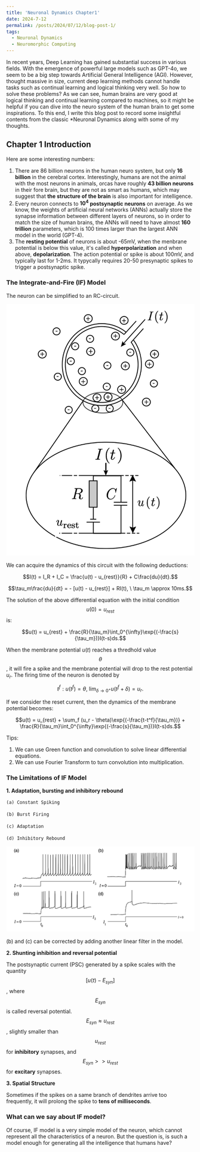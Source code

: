 ```yaml
---
title: 'Neuronal Dynamics Chapter1'
date: 2024-7-12
permalink: /posts/2024/07/12/blog-post-1/
tags:
  - Neuronal Dynamics
  - Neuromorphic Computing
---
```


In recent years, Deep Learning has gained substantial success in various fields. With the emergence of powerful large models such as GPT-4o, we seem to be a big step towards Artificial General Intelligence (AGI). However, thought massive in size, current deep learning methods cannot handle tasks such as continual learning and logical thinking very well. So how to solve these problems? As we can see, human brains are very good at logical thinking and continual learning compared to machines, so it might be helpful if you can dive into the neuro system of the human brain to get some inspirations. To this end, I write this blog post to record some insightful contents from the classic *Neuronal Dynamics along with some of my thoughts.

## Chapter 1 Introduction

Here are some interesting numbers:
1. There are 86 billion neurons in the human neuro system, but only **16 billion** in the cerebral cortex. Interestingly, humans are not the animal with the most neurons in animals, orcas have roughly **43 billion neurons** in their fore brain, but they are not as smart as humans, which may suggest that **the structure of the brain** is also important for intelligence.
2. Every neuron connects to **$10^4$ postsynaptic neurons** on average. As we know, the weights of artificial neural networks (ANNs) actually store the synapse information between different layers of neurons, so in order to match the size of human brains, the ANNs will need to have almost **160 trillion** parameters, which is 100 times larger than the largest ANN model in the world (GPT-4).
3. The **resting potential** of neurons is about -65mV, when the menbrane potential is below this value, it's called **hyperpolarization** and when above, **depolarization**. The action potential or spike is about 100mV, and typically last for 1-2ms. It typycally requires 20-50 presynaptic spikes to trigger a postsynaptic spike. 

### The Integrate-and-Fire (IF) Model

The neuron can be simplified to an RC-circuit.

![IF Model](images/IF_Model.png)

We can acquire the dynamics of this circuit with the following deductions:

$$I(t) = I_R + I_C = \frac{u(t) - u_{rest}}{R} + C\frac{du}{dt}.$$

$$\tau_m\frac{du}{dt} = - [u(t) - u_{rest}] + RI(t), \ \tau_m \approx 10ms.$$

The solution of the above differential equation with the initial condition $$u(0) = u_{rest}$$ is:

$$u(t) = u_{rest} + \frac{R}{\tau_m}\int_0^{\infty}\exp{(-\frac{s}{\tau_m})}I(t-s)ds.$$

When the membrane potential $u(t)$ reaches a thredhold value $$\theta$$, it will fire a spike and the membrane potential will drop to the rest potential $u_r$. The firing time of the neuron is denoted by 

$$t^f: u(t^f) = \theta, \ \lim_{\delta \rightarrow 0^+} u(t^f + \delta) = u_r.$$

If we consider the reset current, then the dynamics of the membrane potential becomes:

$$u(t) = u_{rest} + \sum_f (u_r - \theta)\exp{(-\frac{t-t^f}{\tau_m})} + \frac{R}{\tau_m}\int_0^{\infty}\exp{(-\frac{s}{\tau_m})}I(t-s)ds.$$

Tips: 
1. We can use Green function and convolution to solve linear differential equations.
2. We can use Fourier Transform to turn convolution into multiplication.

### The Limitations of IF Model
**1. Adaptation, bursting and inhibitory rebound**

    (a) Constant Spiking

    (b) Burst Firing

    (c) Adaptation

    (d) Inhibitory Rebound

![Spiking Patterns](images/spiking_pattern.png)

(b) and (c) can be corrected by adding another linear filter in the model. 

**2. Shunting inhibition and reversal potential**

The postsynaptic current (PSC) generated by a spike scales with the quantity $$[u(t) - E_{syn}]$$, where $$E_{syn}$$ is called reversal potential. $$E_{syn} \approx u_{rest}$$, slightly smaller than $$u_{rest}$$ for **inhibitory** synapses, and $$E_{syn} >> u_{rest}$$ for **excitary** synapses. 

**3. Spatial Structure**

Sometimes if the spikes on a same branch of dendrites arrive too frequently, it will prolong the spike to **tens of milliseconds**.

### What can we say about IF model?
Of course, IF model is a very simple model of the neuron, which cannot represent all the characteristics of a neuron. But the question is, is such a model enough for generating all the intelligence that humans have? 
